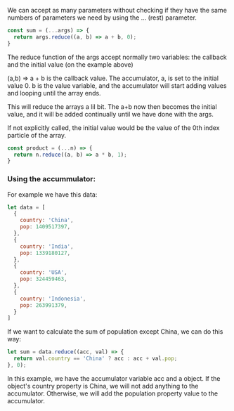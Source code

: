 We can accept as many parameters without checking if they have the same numbers of parameters we need by using the ... (rest) parameter.
```js
const sum = (...args) => {
  return args.reduce((a, b) => a + b, 0);
}
```

The reduce function of the args accept normally two variables: the callback and the initial value (on the example above)

(a,b) => a + b is the callback value. The accumulator, a, is set to the initial value 0. b is the value variable, and the accumulator will start adding values and looping
until the array ends.

This will reduce the arrays a lil bit. The a+b now then becomes the initial value, and it will be added continually until we have done with the args.

If not explicitly called, the initial value would be the value of the 0th index particle of the array.

```js
const product = (...n) => {
  return n.reduce((a, b) => a * b, 1);
}
```
### Using the accummulator:

For example we have this data:
```js
let data = [
  {
    country: 'China',
    pop: 1409517397,
  },
  {
    country: 'India',
    pop: 1339180127,
  },
  {
    country: 'USA',
    pop: 324459463,
  },
  {
    country: 'Indonesia',
    pop: 263991379,
  }
]
```
If we want to calculate the sum of population except China, we can do this way:
```js
let sum = data.reduce((acc, val) => {
  return val.country == 'China' ? acc : acc + val.pop;
}, 0);
```

In this example, we have the accumulator variable acc and a object. If the object's country property is China, we will not add anything to the accumulator. Otherwise, we will
add the population property value to the accumulator.
